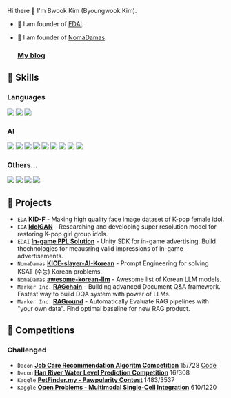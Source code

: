 Hi there 👋 I'm Bwook Kim (Byoungwook Kim). 

- 🔭 I am founder of [EDAI](https://github.com/edai-club).
- 🔭 I am founder of [NomaDamas](https://github.com/NomaDamas).

  ### [My blog](https://velog.io/@bwook00)

## 🤩 Skills

### Languages
<img src="https://img.shields.io/badge/Python-3776AB?style=flat-square&logo=Python&logoColor=white"/> <img src="https://img.shields.io/badge/C++-00599C?style=flat-square&logo=C++&logoColor=white"/> <img src="https://img.shields.io/badge/C Sharp-239120?style=flat-square&logo=C#&logoColor=white"/> 

### AI
<img src="https://img.shields.io/badge/Tensorflow-FF6F00?style=flat-square&logo=Tensorflow&logoColor=white"/> <img src="https://img.shields.io/badge/Keras-D00000?style=flat-square&logo=Keras&logoColor=white"/> <img src="https://img.shields.io/badge/OpenCV-5C3EE8?style=flat-square&logo=OpenCV&logoColor=white"/> <img src="https://img.shields.io/badge/scikitLearn-F7931E?style=flat-square&logo=scikit-learn&logoColor=white"/> <img src="https://img.shields.io/badge/NumPy-013243?style=flat-square&logo=NumPy&logoColor=white"/> <img src="https://img.shields.io/badge/pandas-150458?style=flat-square&logo=pandas&logoColor=white"/> <img src="https://img.shields.io/badge/Jupyter-F37626?style=flat-square&logo=Jupyter&logoColor=white"/> <img src="https://img.shields.io/badge/Kaggle-20BEFF?style=flat-square&logo=Kaggle&logoColor=white"/> <img src="https://img.shields.io/badge/PyTorch-EE4C2C?style=flat-square&logo=PyTorch&logoColor=white"/> 

### Others...
<img src="https://img.shields.io/badge/Ubuntu-E95420?style=flat-square&logo=Ubuntu&logoColor=white"/> <img src="https://img.shields.io/badge/Docker-2496ED?style=flat-square&logo=Docker&logoColor=white"/> <img src="https://img.shields.io/badge/Git-F05032?style=flat-square&logo=Git&logoColor=white"/> <img src="https://img.shields.io/badge/Unity-202020?style=flat-square&logo=Unity&logoColor=white"/>

## 💼 Projects
* `EDA` **[KID-F](https://github.com/PCEO-AI-CLUB/KID-F)** - Making high quality face image dataset of K-pop female idol. 
* `EDA` **[IdolGAN](https://github.com/PCEO-AI-CLUB/IdolGAN)** - Researching and developing super resolution model for restoring K-pop girl group idols. 
* `EDAI` **[In-game PPL Solution](https://edai.imweb.me/)** - Unity SDK for in-game advertising. Build thechnologies for meausring valid impressions of in-game advertisements.
* `NomaDamas` **[KICE-slayer-AI-Korean](https://github.com/NomaDamas/KICE_slayer_AI_Korean)** - Prompt Engineering for solving KSAT (수능) Korean problems.
* `NomaDamas` **[awesome-korean-llm](https://github.com/NomaDamas/awesome-korean-llm)** - Awesome list of Korean LLM models.
* `Marker Inc.` **[RAGchain](https://github.com/Marker-Inc-Korea/RAGchain)** - Building advanced Document Q&A framework. Fastest way to build DQA system with power of LLMs.
* `Marker Inc.` **[RAGround](https://github.com/Marker-Inc-Korea/RAGround)** - Automatically Evaluate RAG pipelines with "your own data". Find optimal baseline for new RAG product.


## 🎀 Competitions

### Challenged
* `Dacon`  **[Job Care Recommendation Algoritm Competition](https://dacon.io/competitions/official/235863/leaderboard)** 15/728 [Code](https://github.com/PCEO-AI-CLUB/JobCare--DACON)
* `Dacon` **[Han River Water Level Prediction Competition](https://dacon.io/competitions/official/235949/leaderboard)** 16/308
* `Kaggle` **[PetFinder.my - Pawpularity Contest](https://www.kaggle.com/c/petfinder-pawpularity-score/leaderboard)** 1483/3537
* `Kaggle` **[Open Problems - Multimodal Single-Cell Integration](https://www.kaggle.com/c/cassava-leaf-disease-classification/leaderboard)** 610/1220 
